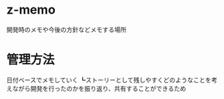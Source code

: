 # z-memo
開発時のメモや今後の方針などメモする場所

# 管理方法
日付ベースでメモしていく
┗ストーリーとして残しやすくどのようなことを考えながら開発を行ったのかを振り返り、共有することができるため